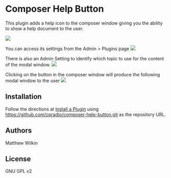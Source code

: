# Composer Help Button

This plugin adds a help icon to the composer window giving you the ability to show a help document to the user.  

![](https://raw.githubusercontent.com/cpradio/composer-help-button/master/screenshot.png)

You can access its settings from the Admin > Plugins page
![](https://raw.githubusercontent.com/cpradio/composer-help-button/master/AdminSetting-Plugins.png)

There is also an Admin Setting to identify which topic to use for the content of the modal window.
![](https://raw.githubusercontent.com/cpradio/composer-help-button/master/AdminSetting-ComposerHelp.png)

Clicking on the button in the composer window will produce the following modal window to the user
![](https://raw.githubusercontent.com/cpradio/composer-help-button/master/ComposerModal.png)

## Installation

Follow the directions at [Install a Plugin](https://meta.discourse.org/t/install-a-plugin/19157) using https://github.com/cpradio/composer-help-button.git as the repository URL.

## Authors

Matthew Wilkin

## License

GNU GPL v2
